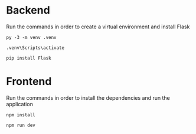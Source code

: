 # Backend

Run the commands in order to create a virtual environment and install Flask

```
py -3 -m venv .venv

.venv\Scripts\activate

pip install Flask
```

# Frontend

Run the commands in order to install the dependencies and run the application

```
npm install

npm run dev
```
